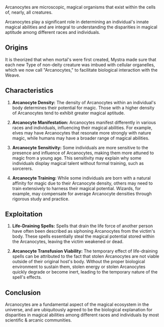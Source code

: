 Arcanocytes are microscopic, magical organisms that exist within the cells of, nearly, all creatures. 

Arcanocytes play a significant role in determining an individual's innate magical abilities and are integral to understanding the disparities in magical aptitude among different races and individuals.

## Origins

It is theorized that when mortal's were first created, Mystra made sure that each new Type of non-deity creature was imbued with cellular organelles, which we now call "Arcanocytes," to facilitate biological interaction with the Weave.

## Characteristics

1. **Arcanocyte Density:** The density of Arcanocytes within an individual's body determines their potential for magic. Those with a higher density of Arcanocytes tend to exhibit greater magical aptitude.

2. **Arcanocyte Manifestation:** Arcanocytes manifest differently in various races and individuals, influencing their magical abilities. For example, elves may have Arcanocytes that resonate more strongly with nature magic, while humans may have a broader range of magical abilities.

3. **Arcanocyte Sensitivity:** Some individuals are more sensitive to the presence and influence of Arcanocytes, making them more attuned to magic from a young age. This sensitivity may explain why some individuals display magical talent without formal training, such as sorcerers.

4. **Arcanocyte Training:** While some individuals are born with a natural affinity for magic due to their Arcanocyte density, others may need to train extensively to harness their magical potential. Wizards, for example, may compensate for average Arcanocyte densities through rigorous study and practice.

## Exploitation

1. **Life-Draining Spells:** Spells that drain the life force of another person have often been described as siphoning Arcanocytes from the victim's body.  These spells essentially steal the magical potential stored within the Arcanocytes, leaving the victim weakened or dead.

2. **Arcanocyte Transfusion Viability:** The temporary effect of life-draining spells can be attributed to the fact that stolen Arcanocytes are not viable outside of their original host's body. Without the proper biological environment to sustain them, stolen energy or stolen Arcanocytes quickly degrade or become inert, leading to the temporary nature of the spell's effects.

## Conclusion

Arcanocytes are a fundamental aspect of the magical ecosystem in the universe, and are ubiquitously agreed to be the biological explanation for disparities in magical abilities among different races and individuals by most scientific & arcanic communities.